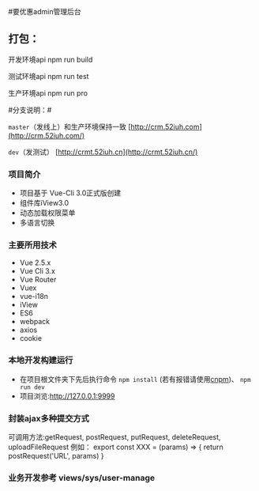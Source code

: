 #要优惠admin管理后台

## 打包：
开发环境api
npm run build

测试环境api
npm run test

生产环境api
npm run pro

#分支说明：#

`master`（发线上）和生产环境保持一致
[http://crm.52iuh.com](http://crm.52iuh.com/)

`dev`（发测试）
[http://crmt.52iuh.cn](http://crmt.52iuh.cn/)


### 项目简介
- 项目基于 Vue-Cli 3.0正式版创建
- 组件库iView3.0
- 动态加载权限菜单 
- 多语言切换

### 主要所用技术
- Vue 2.5.x
- Vue Cli 3.x
- Vue Router
- Vuex
- vue-i18n
- iView
- ES6
- webpack
- axios
- cookie

### 本地开发构建运行
- 在项目根文件夹下先后执行命令 `npm install` (若有报错请使用[cnpm](https://npm.taobao.org/))、 `npm run dev`
- 项目浏览:http://127.0.0.1:9999

###  封装ajax多种提交方式 
可调用方法:getRequest, postRequest, putRequest, deleteRequest, uploadFileRequest 
例如：
        export const XXX = (params) => {
            return postRequest('URL', params)
        }


### 业务开发参考     views/sys/user-manage 

